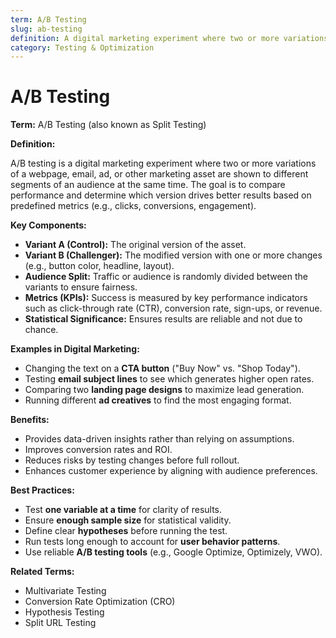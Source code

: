 ```yaml
---
term: A/B Testing
slug: ab-testing
definition: A digital marketing experiment where two or more variations of a webpage, email, ad, or other marketing asset are shown to different segments of an audience at the same time to compare performance and determine which version drives better results.
category: Testing & Optimization
---
```


# A/B Testing

**Term:** A/B Testing (also known as Split Testing)

**Definition:**

A/B testing is a digital marketing experiment where two or more variations of a webpage, email, ad, or other marketing asset are shown to different segments of an audience at the same time. The goal is to compare performance and determine which version drives better results based on predefined metrics (e.g., clicks, conversions, engagement).

**Key Components:**

- **Variant A (Control):** The original version of the asset.
- **Variant B (Challenger):** The modified version with one or more changes (e.g., button color, headline, layout).
- **Audience Split:** Traffic or audience is randomly divided between the variants to ensure fairness.
- **Metrics (KPIs):** Success is measured by key performance indicators such as click-through rate (CTR), conversion rate, sign-ups, or revenue.
- **Statistical Significance:** Ensures results are reliable and not due to chance.

**Examples in Digital Marketing:**

- Changing the text on a **CTA button** ("Buy Now" vs. "Shop Today").
- Testing **email subject lines** to see which generates higher open rates.
- Comparing two **landing page designs** to maximize lead generation.
- Running different **ad creatives** to find the most engaging format.

**Benefits:**

- Provides data-driven insights rather than relying on assumptions.
- Improves conversion rates and ROI.
- Reduces risks by testing changes before full rollout.
- Enhances customer experience by aligning with audience preferences.

**Best Practices:**

- Test **one variable at a time** for clarity of results.
- Ensure **enough sample size** for statistical validity.
- Define clear **hypotheses** before running the test.
- Run tests long enough to account for **user behavior patterns**.
- Use reliable **A/B testing tools** (e.g., Google Optimize, Optimizely, VWO).

**Related Terms:**

- Multivariate Testing
- Conversion Rate Optimization (CRO)
- Hypothesis Testing
- Split URL Testing